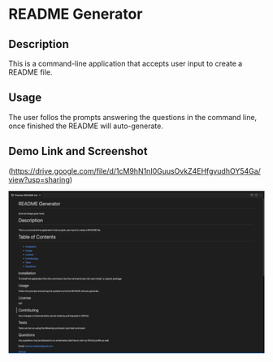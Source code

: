 # README Generator

## Description
This is a command-line application that accepts user input to create a README file.


## Usage
The user follos the prompts answering the questions in the command line, once finished the README will auto-generate.


## Demo Link and Screenshot

(https://drive.google.com/file/d/1cM9hN1nI0GuusOvkZ4EHfgvudhOY54Ga/view?usp=sharing)


![screenshot](./images/Screen%20Shot%202022-09-08%20at%2010.07.16%20PM.png)


